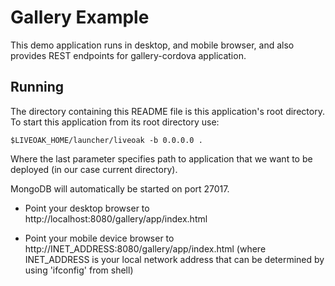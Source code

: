 Gallery Example
===============

This demo application runs in desktop, and mobile browser, and also provides REST endpoints for gallery-cordova application.


Running
-------

The directory containing this README file is this application's root directory. To start this application from its root directory use:

    $LIVEOAK_HOME/launcher/liveoak -b 0.0.0.0 .

Where the last parameter specifies path to application that we want to be deployed (in our case current directory).

MongoDB will automatically be started on port 27017.

* Point your desktop browser to http://localhost:8080/gallery/app/index.html

* Point your mobile device browser to http://INET_ADDRESS:8080/gallery/app/index.html
(where INET_ADDRESS is your local network address that can be determined by using 'ifconfig' from shell)



